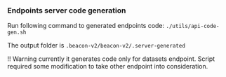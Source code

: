 ### Endpoints server code generation

Run following command to generated endpoints code:
```./utils/api-code-gen.sh```

The output folder is `.beacon-v2/beacon-v2/.server-generated`

!! Warning currently it generates code only for datasets endpoint. Script required some modification to take other endpoint into consideration.